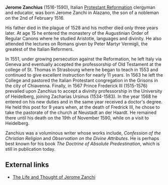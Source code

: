 **Jerome Zanchius** (1516-1590), Italian
[Protestant Reformation](Protestant_Reformation "Protestant Reformation")
clergyman and educator, was born Jerome Zanchi in Alazano, the son
of a nobleman on the 2nd of February 1516.

His father died in the plague of 1528 and his mother died only
three years later. At age 15 he entered the monastery of the
Augustinian Order of Regular Canons where he studied Aristotle,
languages and divinity. He also attended the lectures on Romans
given by Peter Martyr Vermigli, the greatest of the Italian
Reformers.

In 1551, under growing persecution against the Reformation, he left
Italy via Geneva and eventually accepted the professorship of Old
Testament at the college of St. Thomas in Strasbourg where he began
to teach in 1553 and continued to give excellent instruction for
nearly 11 years. In 1563 he left the College and pastored the
Italian Protestant congregation in the Grisons in the city of
Chiavenna. Finally, in 1567 Prince Frederick III (1515-1576)
prevailed upon Zanchius to accept a divinity professorship in the
University of Heidelberg, joining Zacharias Ursinus (1534-1583). In
the year 1568 he entered on his new duties and in the same year
received a doctor's degree. He held this post for 9 years when, at
the death of Fredrick III, he chose to take the pastorate of the
church at Neustadt an der Haardt. He remained there until his death
on the 19th of November 1590, while on a visit to Heidelberg.

Zanchius was a voluminous writer whose works include,
*Confession of the Christian Religion* and
*Observation on the Divine Attributes*. He is perhaps best known
for his book *The Doctrine of Absolute Predestination*, which is
still in publication today.

## External links

-   [The Life and Thought of Jerome Zanchi](http://pages.slu.edu/student/obanionp/)



